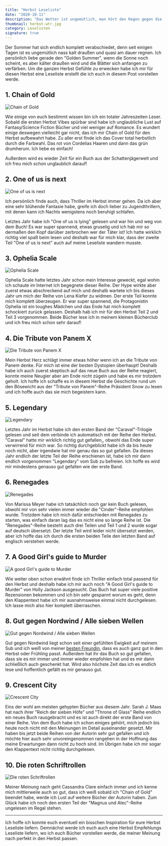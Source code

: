 ```yaml
---
title: "Herbst Leseliste"
date: "2020-10-11"
description: "Das Wetter ist ungemütlich, man hört den Regen gegen die Scheibe plätschern und am liebsten liegt man unter einer Decke. Die Zeichen sind alle da: Es ist endlich Herbst! Um die Herbst Vibes auch komplett zu spüren habe ich mir eine Herbst Leseliste zurechtgelegt die ich euch hiermit vorstelle."
thumbnail: herbst-wtr.jpg
category: Leselisten
signature: true
---
```


Der Sommer hat sich endlich komplett verabschiedet, denn seit einigen Tagen ist es ungemütlich nass kalt draußen und quasi am dauer regnen. Ich persönlich liebe gerade den "Golden Summer", wenn die Sonne noch scheint, es aber kälter draußen wird und die Blätter sich anfangen zu verfärben. Um die ganzen Herbst Gefühle zu erwecken habe ich mir für diesen Herbst eine Leseliste erstellt die ich euch in diesem Post vorstellen werde.

## 1. Chain of Gold

![Chain of Gold](./chain-of-gold.jpg "Chain of Gold - Cassandra Clare")

Wie einige von euch bestimmt wissen bin ich ein totaler Jahreszeiten Leser. Sobald die ersten Herbst Vibes spürbar sind habe ich unglaubliche Lust auf Fantasy/Science Fiction Bücher und viel weniger auf Romance. Es wundert einige deswegen vielleicht gar nicht, das ich mir Chain of Gold für den Herbst aufbewahrt habe. Zu aller erst finde ich das Cover total herbstlich durch die Farbwahl. Das rot von Cordelias Haaren und dann das grün drumherum.  Ich liebe es einfach!

Außerdem wird es wieder Zeit für ein Buch aus der Schattenjägerwelt und ich freu mich schon unglaublich darauf!

## 2. One of us is next

![One of us is next](./one-of-us-is-next.jpg "One of us is next - Karen McManus")

Ich persönlich finde auch, dass Thriller im Herbst immer gehen. Da ich aber eine sehr blühende Fantasie habe, greife ich doch lieber zu Jugendthrillern, mit denen kann ich Nachts wenigstens noch beruhigt schlafen.

Letztes Jahr habe ich "One of us is lying" gelesen und war hin und weg von dem Buch! Es war super spannend, etwas gruselig und ich hab mir so dermaßen den Kopf darüber zerbrochen wer der Täter ist! Ich hatte wirklich richtig viel spaß beim lesen und deshalb war für mich klar, dass der zweite Teil "One of us is next" auch auf meine Leseliste wandern musste.

## 3. Ophelia Scale

![Ophelia Scale](./ophelia-scale.jpg "Ophelia Scale Reihe - Lena Kiefer")

Ophelia Scale hatte letztes Jahr schon mein Interesse geweckt, egal wohin ich schaute im Internet ich begegnete dieser Reihe. Der Hype wirkte aber zuerst etwas abschreckend auf mich und deshalb wartete ich bis dieses Jahr um mich der Reihe von Lena Kiefer zu widmen. Der erste Teil konnte mich komplett überzeugen. Er war super spannend, die Protagonistin Ophelia ist ein toughes Mädchen und das Ende hat mich komplett schockiert zurück gelassen. Deshalb hab ich mir für den Herbst Teil 2 und Teil 3 vorgenommen. Beide Bücher lese ich in meinem kleinen Bücherclub und ich freu mich schon sehr darauf!

## 4. Die Tribute von Panem X

![Die Tribute von Panem X](./tribute-von-panem.jpg "Tribute von Panem X - Suzanne Collins")

Mein Herbst Herz schlägt immer etwas höher wenn ich an die Tribute von Panem denke. Für mich ist eine der besten Dystopien überhaupt! Deshalb habe ich auch zuerst skeptisch auf das neue Buch aus der Reihe reagiert, konnte meine Neugier aber am Ende nicht zügeln und habe es mir trotzdem geholt. Ich hoffe ich schaffe es in diesem Herbst die Geschichte rund um den Bösewicht aus der "Tribute von Panem"-Reihe Präsident Snow zu lesen und ich hoffe auch das sie mich begeistern kann.

## 5. Legendary

![Legendary](./legendary.jpg "Legendary - Stephanie Garber")

Letztes Jahr im Herbst habe ich den ersten Band der "Caraval"-Trilogie gelesen und seit dem verbinde ich automatisch mit der Reihe den Herbst. "Caraval" hatte mir wirklich richtig gut gefallen,, obwohl das Ende super verwirrend für mich war. So richtig durchgeblickt habe ich da bis heute noch nicht, aber irgendwie hat mir genau das so gut gefallen. Da dieses Jahr endlich der letzte Teil der Reihe erschienen ist, habe ich mir dann endlich vorgenommen "Legendary" vom Sub zu befreien. Ich hoffe es wird mir mindestens genauso gut gefallen wie der erste Band.

## 6. Renegades

![Renegades](./renegades.jpg "Renegades - Gefährlicher Freund von Marissa Meyer")

Von Marissa Meyer habe ich tatsächlich noch gar kein Buch gelesen, obwohl mir von sehr vielen immer wieder die "Cinder"-Reihe empfohlen wurde. Trotzdem habe ich mich dafür entschieden mit Renegades zu starten, was einfach daran lag das es nicht eine so lange Reihe ist. Die "Renegades"-Reihe besteht auch drei Teilen und Teil 1 und 2 wurde sogar auf deutsch übersetzt. Der letzte Teil wird leider nicht übersetzt werden, aber ich hoffe das ich durch die ersten beiden Teile den letzten Band auf englisch verstehen werde.

## 7. A Good Girl's guide to Murder

![A good Girl's guide to Murder](./good-girls-guide.jpg "A Good Girl's guide to Murder - Holly Jackson")

Wie weiter oben schon erwähnt finde ich Thriller einfach total passend für den Herbst und deshalb habe ich mir auch noch "A Good Girl's guide to Murder" von Holly Jackson ausgesucht. Das Buch hat super viele positive Rezensionen bekommen und ich bin sehr gespannt worum es geht, denn den Klappentext habe ich mir ausnahmsweise einmal nicht durchgelesen. Ich lasse mich also hier komplett überraschen.

## 8. Gut gegen Nordwind / Alle sieben Wellen

![Gut gegen Nordwind / Alle sieben Wellen](./gut-gege-nordwind.jpg "Gut gegen Nordwind / Alle sieben Wellen - Daniel Glattauer")

Gut gegen Nordwind liegt schon seit einer gefühlten Ewigkeit auf meinem Sub und ich weiß von meiner [besten Freundin](https://www.instagram.com/whatjanereads/), dass es auch ganz gut in den Herbst oder Frühling passt. Außerdem hat ihr das Buch so gut gefallen, dass sie es mir immer und immer wieder empfohlen hat und es mir dann schließlich auch geschenkt hat. Wird also höchste Zeit das ich es endlich lese und hoffentlich gefällt es mir genauso gut.

## 9. Crescent City

![Crescent City](./crescent-city.jpg "Crescent City - Sarah J. Maas")

Eins der wohl am meisten gehypten Bücher aus diesem Jahr. Sarah J. Maas hat nach ihrer "Reich der sieben Höfe" und "Throne of Glass" Reihe endlich ein neues Buch rausgebracht und es ist auch direkt der erste Band von einer Reihe. Von dem Buch habe ich schon einiges gehört, mich jedoch bis heute noch nicht mit den Meinungen im Detail auseinander gesetzt. Mir haben bis jetzt beide Reihen von der Autorin sehr gut gefallen und ich möchte hier auch sehr unvoreingenommen rangehen in der Hoffnung das meine Erwartungen dann nicht zu hoch sind. Im Übrigen habe ich mir sogar den Klappentext nicht richtig durchgelesen.

## 10. Die roten Schriftrollen

![Die roten Schriftrollen](./roten-schriftrollen.jpg "Die roten Schriftrollen - Cassandra Clare")

Meiner Meinung nach geht Cassandra Clare einfach immer und ich kenne mich mittlerweile auch so gut, dass ich weiß sobald ich "Chain of Gold" beendet habe, werde ich Lust auf weitere Bücher der Autorin haben. Zum Glück habe ich noch den ersten Teil der "Magnus und Alec"-Reihe ungelesen im Regal stehen.

***

Ich hoffe ich konnte euch eventuell ein bisschen Inspiration für eure Herbst Leseliste liefern. Demnächst werde ich euch auch eine Herbst Empfehlungs Leseliste liefern, wo ich euch Bücher vorstellen werde, die meiner Meinung nach perfekt in den Herbst passen.